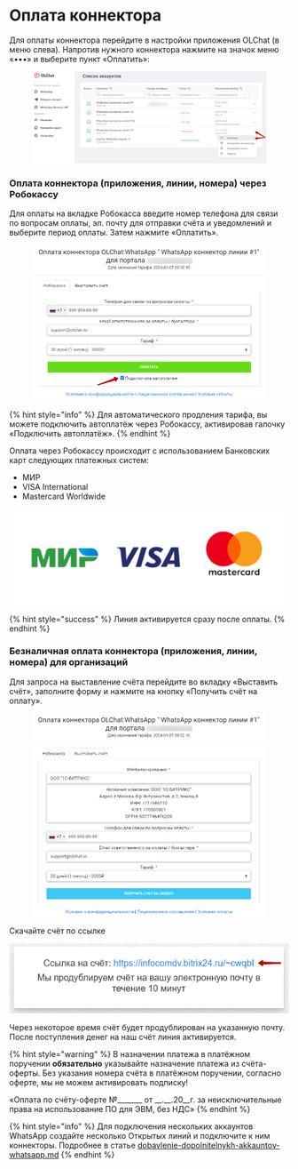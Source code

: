 # Оплата коннектора

Для оплаты коннектора перейдите в настройки приложения OLChat (в меню слева). Напротив нужного коннектора нажмите на значок меню «•••» и выберите пункт «Оплатить»:

<figure><img src="../.gitbook/assets/image (2) (1) (1).png" alt=""><figcaption></figcaption></figure>

### Оплата коннектора (приложения, линии, номера) через Робокассу

Для оплаты на вкладке Робокасса введите номер телефона для связи по вопросам оплаты, эл. почту для отправки счёта и уведомлений и выберите период оплаты. Затем нажмите «Оплатить».

<figure><img src="../.gitbook/assets/image (3) (1) (1) (1) (1) (1) (1) (1) (1) (1) (1) (1) (1).png" alt=""><figcaption></figcaption></figure>

{% hint style="info" %}
Для автоматического продления тарифа, вы можете подключить автоплатёж через Робокассу, активировав галочку «Подключить автоплатёж».
{% endhint %}

Оплата через Робокассу происходит с использованием Банковских карт следующих платежных систем:

* МИР
* VISA International
* Mastercard Worldwide

![](<../.gitbook/assets/image (855).png>)

{% hint style="success" %}
Линия активируется сразу после оплаты.
{% endhint %}

### Безналичная оплата коннектора (приложения, линии, номера) для организаций

Для запроса на выставление счёта перейдите во вкладку «Выставить счёт», заполните форму и нажмите на кнопку «Получить счёт на оплату».

<figure><img src="../.gitbook/assets/image (1) (1) (1) (1) (1) (1) (1) (1) (1) (1) (1) (1) (1) (1) (1) (1) (1) (1) (1) (1) (1) (1) (1) (1) (1) (1).png" alt=""><figcaption></figcaption></figure>

Скачайте счёт по ссылке

![](<../.gitbook/assets/image (256).png>)

Через некоторое время счёт будет продублирован на указанную почту. После поступления денег на наш счёт линия активируется.

{% hint style="warning" %}
В назначении платежа в платёжном поручении **обязательно** указывайте назначение платежа из счёта-оферты. Без указания номера счёта в платёжном поручении, согласно оферте, мы не можем активировать подписку!

«Оплата по счёту-оферте №\_\_\_\_\_\_\_ от \_\_.\_\_.20\_\_г. за неисключительные права на использование ПО для ЭВМ, без НДС»
{% endhint %}

{% hint style="info" %}
Для подключения нескольких аккаунтов WhatsApp создайте несколько Открытых линий и подключите к ним коннекторы. Подробнее в статье [dobavlenie-dopolnitelnykh-akkauntov-whatsapp.md](../ustanovka-i-nastroika/akkaunty-i-avtorizaciya/dobavlenie-dopolnitelnykh-akkauntov-whatsapp.md "mention")
{% endhint %}
